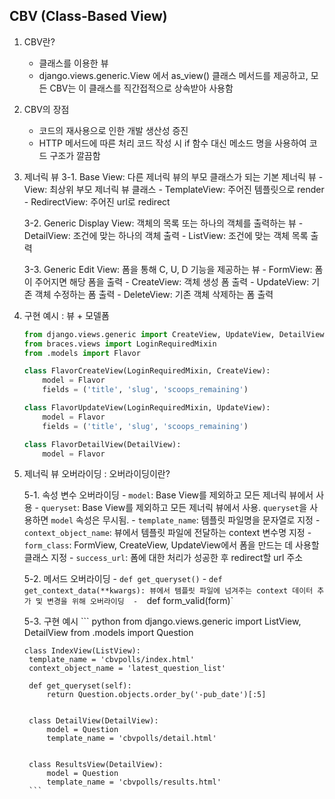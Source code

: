 ## CBV (Class-Based View)

1. CBV란?
    - 클래스를 이용한 뷰 
    - django.views.generic.View 에서 as_view() 클래스 메서드를 제공하고, 모든 CBV는 이 클래스를 직간접적으로 상속받아 사용함

2. CBV의 장점
    - 코드의 재사용으로 인한 개발 생산성 증진
    - HTTP 메서드에 따른 처리 코드 작성 시 if 함수 대신 메소드 명을 사용하여 코드 구조가 깔끔함 

3. 제너릭 뷰
    3-1. Base View: 다른 제너릭 뷰의 부모 클래스가 되는 기본 제너릭 뷰
        - View: 최상위 부모 제너릭 뷰 클래스 
        - TemplateView: 주어진 템플릿으로 render 
        - RedirectView: 주어진 url로 redirect 

    3-2. Generic Display View: 객체의 목록 또는 하나의 객체를 출력하는 뷰 
        - DetailView: 조건에 맞는 하나의 객체 출력 
        - ListView: 조건에 맞는 객체 목록 출력 

    3-3. Generic Edit View: 폼을 통해 C, U, D 기능을 제공하는 뷰 
        - FormView: 폼이 주어지면 해당 폼을 출력 
        - CreateView: 객체 생성 폼 출력
        - UpdateView: 기존 객체 수정하는 폼 출력 
        - DeleteView: 기존 객체 삭제하는 폼 출력 

4. 구현 예시 
    : 뷰 + 모델폼 

    ``` python
    from django.views.generic import CreateView, UpdateView, DetailView
    from braces.views import LoginRequiredMixin
    from .models import Flavor

    class FlavorCreateView(LoginRequiredMixin, CreateView):
        model = Flavor
        fields = ('title', 'slug', 'scoops_remaining')

    class FlavorUpdateView(LoginRequiredMixin, UpdateView):
        model = Flavor
        fields = ('title', 'slug', 'scoops_remaining')

    class FlavorDetailView(DetailView):
        model = Flavor

    ```

5. 제너릭 뷰 오버라이딩 
    : 오버라이딩이란? 

    5-1. 속성 변수 오버라이딩
        - `model`: Base View를 제외하고 모든 제너릭 뷰에서 사용 
        -  `queryset`: Base View를 제외하고 모든 제너릭 뷰에서 사용. `queryset`을 사용하면 `model` 속성은 무시됨.
        - `template_name`: 템플릿 파일명을 문자열로 지정
        - `context_object_name`: 뷰에서 템플릿 파일에 전달하는 context 변수명 지정 
        - `form_class`: FormView, CreateView, UpdateView에서 폼을 만드는 데 사용할 클래스 지정
        - `success_url`: 폼에 대한 처리가 성공한 후 redirect할 url 주소 

    5-2. 메서드 오버라이딩
        - `def get_queryset()`
        - `def get_context_data(**kwargs): 뷰에서 템플릿 파일에 넘겨주는 context 데이터 추가 및 변경을 위해 오버라이딩 
        -  `def form_valid(form)`

    5-3. 구현 예시 
        ``` python
        from django.views.generic import ListView, DetailView
        from .models import Question

       class IndexView(ListView):
        template_name = 'cbvpolls/index.html'
        context_object_name = 'latest_question_list'

        def get_queryset(self):
            return Question.objects.order_by('-pub_date')[:5]


        class DetailView(DetailView):
            model = Question
            template_name = 'cbvpolls/detail.html'


        class ResultsView(DetailView):
            model = Question
            template_name = 'cbvpolls/results.html'
        ```